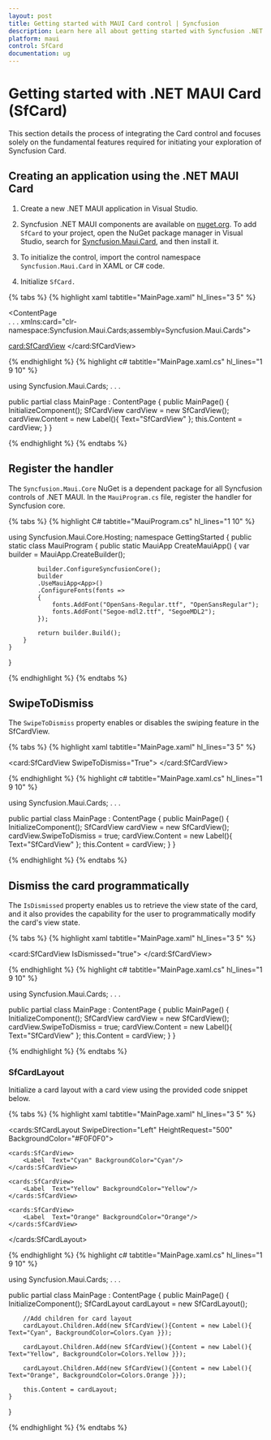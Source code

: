 ```yaml
---
layout: post
title: Getting started with MAUI Card control | Syncfusion
description: Learn here all about getting started with Syncfusion .NET MAUI Card (SfCalendar) control and its basic features.
platform: maui
control: SfCard
documentation: ug
---
```


# Getting started with .NET MAUI Card (SfCard)
This section details the process of integrating the Card control and focuses solely on the fundamental features required for initiating your exploration of Syncfusion Card.


## Creating an application using the .NET MAUI Card

1. Create a new .NET MAUI application in Visual Studio.

2. Syncfusion .NET MAUI components are available on [nuget.org](https://www.nuget.org/). To add `SfCard` to your project, open the NuGet package manager in Visual Studio, search for [Syncfusion.Maui.Card](), and then install it.

3. To initialize the control, import the control namespace `Syncfusion.Maui.Card` in XAML or C# code.

4. Initialize `SfCard.`

{% tabs %}
{% highlight xaml tabtitle="MainPage.xaml" hl_lines="3 5" %}

<ContentPage   
    . . .
    xmlns:card="clr-namespace:Syncfusion.Maui.Cards;assembly=Syncfusion.Maui.Cards">

<card:SfCardView>
	<Label Text="SfCardView"/>
</card:SfCardView>
</ContentPage>

{% endhighlight %}
{% highlight c# tabtitle="MainPage.xaml.cs" hl_lines="1 9 10" %}

using Syncfusion.Maui.Cards;
. . .

public partial class MainPage : ContentPage
{
    public MainPage()
    {
        InitializeComponent();
        SfCardView cardView = new SfCardView();
        cardView.Content = new Label(){ Text="SfCardView" };
        this.Content = cardView;
    }
}

{% endhighlight %}
{% endtabs %}

## Register the handler

The `Syncfusion.Maui.Core` NuGet is a dependent package for all Syncfusion controls of .NET MAUI. In the `MauiProgram.cs` file, register the handler for Syncfusion core.

{% tabs %}
{% highlight C# tabtitle="MauiProgram.cs" hl_lines="1 10" %}

using Syncfusion.Maui.Core.Hosting;
namespace GettingStarted
{
    public static class MauiProgram
    {
        public static MauiApp CreateMauiApp()
        {
            var builder = MauiApp.CreateBuilder();

            builder.ConfigureSyncfusionCore();
            builder
            .UseMauiApp<App>()
            .ConfigureFonts(fonts =>
            {
                fonts.AddFont("OpenSans-Regular.ttf", "OpenSansRegular");
                fonts.AddFont("Segoe-mdl2.ttf", "SegoeMDL2");
            });

            return builder.Build();
        }
    }
}

{% endhighlight %}
{% endtabs %}

## SwipeToDismiss

The `SwipeToDismiss` property enables or disables the swiping feature in the SfCardView.

{% tabs %}
{% highlight xaml tabtitle="MainPage.xaml" hl_lines="3 5" %}

<card:SfCardView SwipeToDismiss="True">
	<Label Text="SfCardView"/>
</card:SfCardView>

{% endhighlight %}
{% highlight c# tabtitle="MainPage.xaml.cs" hl_lines="1 9 10" %}

using Syncfusion.Maui.Cards;
. . .

public partial class MainPage : ContentPage
{
    public MainPage()
    {
        InitializeComponent();
        SfCardView cardView = new SfCardView();
        cardView.SwipeToDismiss = true;
        cardView.Content = new Label(){ Text="SfCardView" };
        this.Content = cardView;
    }
}

{% endhighlight %}
{% endtabs %}	

## Dismiss the card programmatically

The `IsDismissed` property enables us to retrieve the view state of the card, and it also provides the capability for the user to programmatically modify the card's view state.

{% tabs %}
{% highlight xaml tabtitle="MainPage.xaml" hl_lines="3 5" %}

<card:SfCardView IsDismissed="true">
     <Label Text="SfCardView"/>
</card:SfCardView>

{% endhighlight %}
{% highlight c# tabtitle="MainPage.xaml.cs" hl_lines="1 9 10" %}

using Syncfusion.Maui.Cards;
. . .

public partial class MainPage : ContentPage
{
    public MainPage()
    {
        InitializeComponent();
        SfCardView cardView = new SfCardView();
        cardView.SwipeToDismiss = true;
        cardView.Content = new Label(){ Text="SfCardView" };
        this.Content = cardView;
    }
}

{% endhighlight %}
{% endtabs %}	

### SfCardLayout

Initialize a card layout with a card view using the provided code snippet below.

{% tabs %}
{% highlight xaml tabtitle="MainPage.xaml" hl_lines="3 5" %}

<cards:SfCardLayout SwipeDirection="Left" HeightRequest="500" BackgroundColor="#F0F0F0">

	<cards:SfCardView>
		<Label  Text="Cyan" BackgroundColor="Cyan"/>
	</cards:SfCardView>

	<cards:SfCardView>
		<Label  Text="Yellow" BackgroundColor="Yellow"/>
	</cards:SfCardView>

	<cards:SfCardView>
		<Label  Text="Orange" BackgroundColor="Orange"/>
	</cards:SfCardView>  

</cards:SfCardLayout>

{% endhighlight %}
{% highlight c# tabtitle="MainPage.xaml.cs" hl_lines="1 9 10" %}

using Syncfusion.Maui.Cards;
. . .

public partial class MainPage : ContentPage
{
    public MainPage()
    {
        InitializeComponent();
        SfCardLayout cardLayout = new SfCardLayout();

        //Add children for card layout 
        cardLayout.Children.Add(new SfCardView(){Content = new Label(){ Text="Cyan", BackgroundColor=Colors.Cyan }});

        cardLayout.Children.Add(new SfCardView(){Content = new Label(){ Text="Yellow", BackgroundColor=Colors.Yellow }});
     
        cardLayout.Children.Add(new SfCardView(){Content = new Label(){ Text="Orange", BackgroundColor=Colors.Orange }});

        this.Content = cardLayout;
    }
}

{% endhighlight %}
{% endtabs %}	